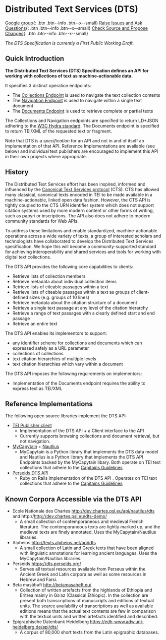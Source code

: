# Distributed Text Services (DTS)

[<i class="fa fa-comments"></i> Google group](https://groups.google.com/forum/#!forum/distributed-text-services){: .btn .btn--info .btn--x--small}
[<i class="fa fa-bug"></i> Raise Issues and Ask Questions](https://github.com/distributed-text-services/specifications/issues){: .btn .btn--info .btn--x--small} 
[<i class="fa fa-file-code"></i> Check Source and Propose Changes](https://github.com/distributed-text-services/specifications){: .btn .btn--info .btn--x--small}

*The DTS Specification is currently a First Public Working Draft.*

## Quick Introduction

**The Distributed Text Services (DTS) Specification defines an API for working with collections of text as machine-actionable data.**

It specifies 3 distinct operation endpoints:

- The [Collections Endpoint](Collections-Endpoint.md) is used to navigate the text collection contents
- The [Navigation Endpoint](Navigation-Endpoint.md) is used to navigate within a single text document
- The [Documents Endpoint](Documents-Endpoint.md) is used to retrieve complete or partial texts

The Collections and Navigation endpoints are specified to return  LD+JSON adhering to the [W3C Hydra standard](http://www.hydra-cg.com/spec/latest/core/). The Documents endpoint is specified to return TEI/XML of the requested text or fragment.

Note that DTS is a *specification* for an API and not in and of itself an implementation of that API. Reference Implementations are available (see below)
and individual text publishers are encouraged to implement this API in their own projects where appropriate.

## History

The Distributed Text Services effort has been inspired, informed and influenced by the [Canonical Text Services protocol](http://cite-architecture.github.io/cts/) (CTS). CTS has allowed many classical, canonical texts encoded in TEI to be made available in a machine-actionable, linked open data fashion. However, the CTS API is tightly coupled to the CTS URN identifier system which does not support citation systems used by more modern content or other forms of writing, such as papyri or inscriptions. The API also does not adhere to modern community standards for Web APIs.

To address these limitations and enable standardized, machine-actionable operations across a wide variety of texts, a group of interested scholars and technologists have collaborated to develop the Distributed Text Services specification. We hope this will become a community-supported standard for achieving interoperability
and shared services and tools for working with digital text collections.

The DTS API provides the following core capabilities to clients:

* Retrieve lists of collection members
* Retrieve metadata about individual collection items
* Retrieve lists of citeable passages within a text
* Retrieve lists of citeable passages within a text as groups of client-defined sizes (e.g. groups of 10 lines)
* Retrieve metadata about the citation structure of a document
* Retrieve a single text passage at any level of the citation hierarchy
* Retrieve a range of text passages with a clearly defined start and end passage
* Retrieve an entire text

The DTS API enables its implementors to support:

* any identifier scheme for collections and documents which can expressed safely as a URL parameter
* collections of collections
* text citation hierarchies of multiple levels
* text citation hierarchies which vary within a document

The DTS API imposes the following requirements on implementors:

* Implementation of the Documents endpoint requires the ability to express text as TEI/XML

## Reference Implementations

The following open source libraries implement the DTS API:

* [TEI Publisher client](https://teipublisher.com/exist/apps/tei-publisher/doc/blog/tei-publisher-50.xml)
  * Implementation of the DTS API + a Client interface to the API
  * Currently supports browsing collections and document retrieval, but not navigation. 
* [MyCapytain](https://github.com/Capitains/MyCapytain/tree/3.0.0) + [Nautlius](https://github.com/Capitains/Nautilus/tree/dts-draft-1)
  * MyCapytain is a Python library that implements the DTS data model and Nautlius is a Python library that implements the DTS API Endpoints backed by the MyCapytain libary. Both operate on TEI text collections that adhere to the [Capitains Guidelines](http://capitains.org/pages/guidelines)
* [Perseids DTS API](https://github.com/perseids-project/dts-api/)
  * Ruby on Rails implementation of the DTS API . Operates on TEI text collections that adhere to the [Capitains Guidelines](http://capitains.org/pages/guidelines)

## Known Corpora Accessible via the DTS API
* Ecole Nationale des Chartes http://dev.chartes.psl.eu/api/nautilus/dts and http://http://dev.chartes.psl.eu/dts-demo/
  * A small collection of contemporaneous and medieval French literature. The contemporaneous texts are lightly marked up, and the medieval texts are finely annotated.  Uses the MyCapytain/Nautilus libraries.
* Alpheios http://texts.alpheios.net/api/dts
  * A small collection of Latin and Greek texts that have been aligned with linguistic annotations for learning ancient languages. Uses the MyCapytain/Nautilus libraries.
* Perseids https://dts.perseids.org/
  * Serves all textual resources available from Perseus within the Ancient Greek and Latin corpora as well as some resources in Hebrew and Farsi.
* Beta maṣāḥǝft http://betamasaheft.eu/
  * Collection of written artefacts from the highlands of Ethiopia and Eritrea mainly in Gǝʿǝz (Classical Ethiopic). In the collection are present both transcriptions of manuscripts and editions of textual units. The scarce availability of transcriptions as well as available editions means that the actual text contents are few in comparison with the textual units and written artefacts identified and described.
* Epigraphische Datenbank Heidelberg https://edh-www.adw.uni-heidelberg.de/api/dts/
  * A corpus of 80,000 short texts from the Latin epigraphic databases.

